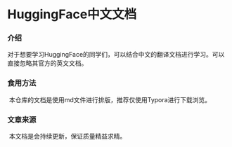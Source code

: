 # HuggingFace中文文档

### 介绍

​		对于想要学习HuggingFace的同学们，可以结合中文的翻译文档进行学习。可以直接忽略其官方的英文文档。





### 食用方法

​		本仓库的文档是使用md文件进行排版，推荐仅使用Typora进行下载浏览。



### 文章来源









​		本文档是会持续更新，保证质量精益求精。
